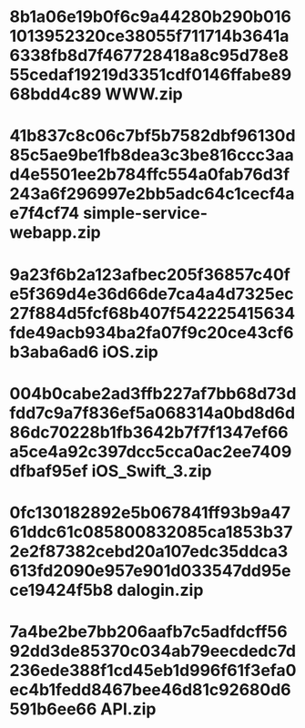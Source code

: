 # 8b1a06e19b0f6c9a44280b290b0161013952320ce38055f711714b3641a6338fb8d7f467728418a8c95d78e855cedaf19219d3351cdf0146ffabe8968bdd4c89  WWW.zip
# 41b837c8c06c7bf5b7582dbf96130d85c5ae9be1fb8dea3c3be816ccc3aad4e5501ee2b784ffc554a0fab76d3f243a6f296997e2bb5adc64c1cecf4ae7f4cf74  simple-service-webapp.zip
# 9a23f6b2a123afbec205f36857c40fe5f369d4e36d66de7ca4a4d7325ec27f884d5fcf68b407f542225415634fde49acb934ba2fa07f9c20ce43cf6b3aba6ad6  iOS.zip
# 004b0cabe2ad3ffb227af7bb68d73dfdd7c9a7f836ef5a068314a0bd8d6d86dc70228b1fb3642b7f7f1347ef66a5ce4a92c397dcc5cca0ac2ee7409dfbaf95ef  iOS_Swift_3.zip
# 0fc130182892e5b067841ff93b9a4761ddc61c085800832085ca1853b372e2f87382cebd20a107edc35ddca3613fd2090e957e901d033547dd95ece19424f5b8  dalogin.zip
# 7a4be2be7bb206aafb7c5adfdcff5692dd3de85370c034ab79eecdedc7d236ede388f1cd45eb1d996f61f3efa0ec4b1fedd8467bee46d81c92680d6591b6ee66  API.zip